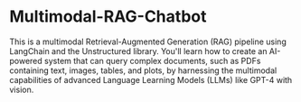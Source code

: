 # Multimodal-RAG-Chatbot

This is a multimodal Retrieval-Augmented Generation (RAG) pipeline using LangChain and the Unstructured library. You'll learn how to create an AI-powered system that can query complex documents, such as PDFs containing text, images, tables, and plots, by harnessing the multimodal capabilities of advanced Language Learning Models (LLMs) like GPT-4 with vision.
